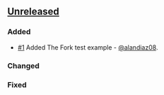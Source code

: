 ## [Unreleased]

### Added
* [#1] Added The Fork test example - [@alandiaz08].

### Changed

### Fixed

[#1]: https://github.com/alandiaz08/e2e-web-framework/pull/1

[Unreleased]: https://github.com/alandiaz08/e2e-web-framework/compare/v0.2..HEAD
[0.1]: https://github.com/alandiaz08/e2e-web-framework/releases/tag/v0.1

[@alandiaz08]: https://github.com/alandiaz08
